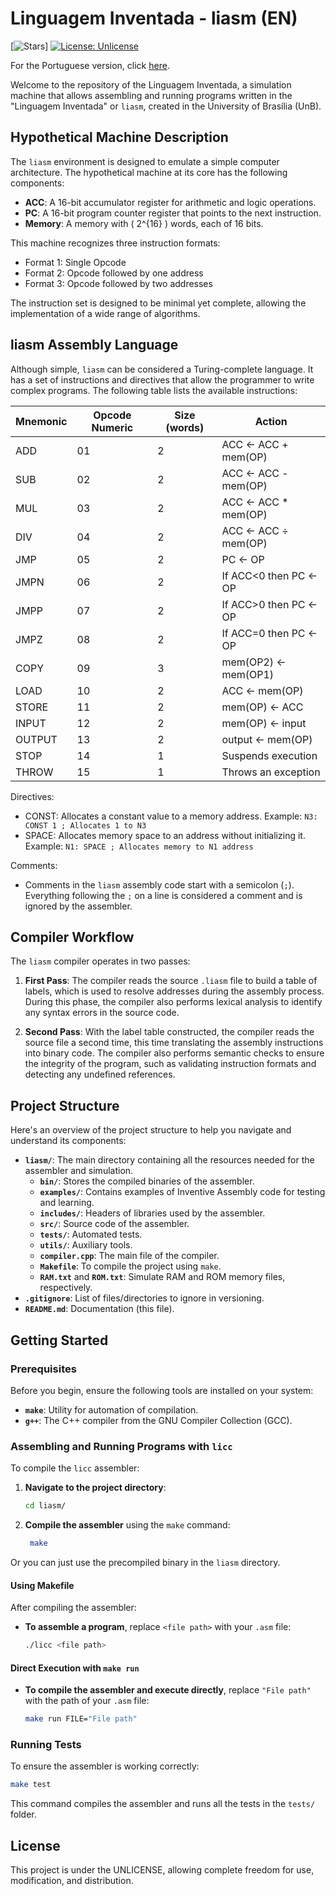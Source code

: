# Linguagem Inventada - liasm (EN)

[![Stars](https://img.shields.io/github/stars/yantavares/liasm?style=flat&logo=github)]
[![License: Unlicense](https://img.shields.io/badge/license-Unlicense-blue.svg)](http://unlicense.org/)

For the Portuguese version, click [here](README_PTBR.md).

Welcome to the repository of the Linguagem Inventada, a simulation machine that allows assembling and running programs written in the "Linguagem Inventada" or `liasm`, created in the University of Brasília (UnB).

## Hypothetical Machine Description

The `liasm` environment is designed to emulate a simple computer architecture. The hypothetical machine at its core has the following components:

- **ACC**: A 16-bit accumulator register for arithmetic and logic operations.
- **PC**: A 16-bit program counter register that points to the next instruction.
- **Memory**: A memory with \( 2^{16} \) words, each of 16 bits.

This machine recognizes three instruction formats:

- Format 1: Single Opcode
- Format 2: Opcode followed by one address
- Format 3: Opcode followed by two addresses

The instruction set is designed to be minimal yet complete, allowing the implementation of a wide range of algorithms.

## liasm Assembly Language

Although simple, `liasm` can be considered a Turing-complete language. It has a set of instructions and directives that allow the programmer to write complex programs. The following table lists the available instructions:

| Mnemonic | Opcode Numeric | Size (words) | Action                 |
| -------- | -------------- | ------------ | ---------------------- |
| ADD      | 01             | 2            | ACC <- ACC + mem(OP)   |
| SUB      | 02             | 2            | ACC <- ACC - mem(OP)   |
| MUL      | 03             | 2            | ACC <- ACC \* mem(OP)  |
| DIV      | 04             | 2            | ACC <- ACC ÷ mem(OP)   |
| JMP      | 05             | 2            | PC <- OP               |
| JMPN     | 06             | 2            | If ACC<0 then PC <- OP |
| JMPP     | 07             | 2            | If ACC>0 then PC <- OP |
| JMPZ     | 08             | 2            | If ACC=0 then PC <- OP |
| COPY     | 09             | 3            | mem(OP2) <- mem(OP1)   |
| LOAD     | 10             | 2            | ACC <- mem(OP)         |
| STORE    | 11             | 2            | mem(OP) <- ACC         |
| INPUT    | 12             | 2            | mem(OP) <- input       |
| OUTPUT   | 13             | 2            | output <- mem(OP)      |
| STOP     | 14             | 1            | Suspends execution     |
| THROW    | 15             | 1            | Throws an exception    |

Directives:

- CONST: Allocates a constant value to a memory address.
  Example: `N3: CONST 1 ; Allocates 1 to N3`
- SPACE: Allocates memory space to an address without initializing it.
  Example: `N1: SPACE ; Allocates memory to N1 address`

Comments:

- Comments in the `liasm` assembly code start with a semicolon (`;`).
  Everything following the `;` on a line is considered a comment and is ignored by the assembler.

## Compiler Workflow

The `liasm` compiler operates in two passes:

1. **First Pass**: The compiler reads the source `.liasm` file to build a table of labels, which is used to resolve addresses during the assembly process. During this phase, the compiler also performs lexical analysis to identify any syntax errors in the source code.

2. **Second Pass**: With the label table constructed, the compiler reads the source file a second time, this time translating the assembly instructions into binary code. The compiler also performs semantic checks to ensure the integrity of the program, such as validating instruction formats and detecting any undefined references.

## Project Structure

Here's an overview of the project structure to help you navigate and understand its components:

- **`liasm/`**: The main directory containing all the resources needed for the assembler and simulation.
  - **`bin/`**: Stores the compiled binaries of the assembler.
  - **`examples/`**: Contains examples of Inventive Assembly code for testing and learning.
  - **`includes/`**: Headers of libraries used by the assembler.
  - **`src/`**: Source code of the assembler.
  - **`tests/`**: Automated tests.
  - **`utils/`**: Auxiliary tools.
  - **`compiler.cpp`**: The main file of the compiler.
  - **`Makefile`**: To compile the project using `make`.
  - **`RAM.txt`** and **`ROM.txt`**: Simulate RAM and ROM memory files, respectively.
- **`.gitignore`**: List of files/directories to ignore in versioning.
- **`README.md`**: Documentation (this file).

## Getting Started

### Prerequisites

Before you begin, ensure the following tools are installed on your system:

- **`make`**: Utility for automation of compilation.
- **`g++`**: The C++ compiler from the GNU Compiler Collection (GCC).

### Assembling and Running Programs with `licc`

To compile the `licc` assembler:

1. **Navigate to the project directory**:

   ```bash
   cd liasm/
   ```

2. **Compile the assembler** using the `make` command:

   ```bash
    make
   ```

Or you can just use the precompiled binary in the `liasm` directory.

#### Using Makefile

After compiling the assembler:

- **To assemble a program**, replace `<file path>` with your `.asm` file:

  ```bash
  ./licc <file path>
  ```

#### Direct Execution with `make run`

- **To compile the assembler and execute directly**, replace `"File path"` with the path of your `.asm` file:

  ```bash
  make run FILE="File path"
  ```

### Running Tests

To ensure the assembler is working correctly:

```bash
make test
```

This command compiles the assembler and runs all the tests in the `tests/` folder.

## License

This project is under the UNLICENSE, allowing complete freedom for use, modification, and distribution.
